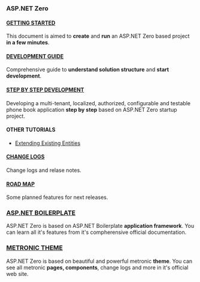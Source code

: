 ### ASP.NET Zero

#### [GETTING STARTED](Getting-Started.md)

This document is aimed to **create** and **run** an ASP.NET Zero based
project **in a few minutes**.

#### [DEVELOPMENT GUIDE](Development-Guide.md)

Comprehensive guide to **understand solution structure** and **start development**.

#### [STEP BY STEP DEVELOPMENT](Developing-Step-By-Step.md)

Developing a multi-tenant, localized, authorized, configurable and
testable phone book application **step by step** based on ASP.NET Zero
startup project.

#### OTHER TUTORIALS

-   [Extending Existing Entities](Extending-Existing-Entities.md)

#### [CHANGE LOGS](Change-Logs.md)

Change logs and relase notes.

#### [ROAD MAP](Road-Map.md)

Some planned features for next releases.

### [ASP.NET BOILERPLATE](https://aspnetboilerplate.com/Pages/Documents)

ASP.NET Zero is based on ASP.NET Boilerplate **application framework**.
You can learn all it's features from it's compherensive official
documentation.

### [METRONIC THEME](http://www.keenthemes.com/preview/metronic/)

ASP.NET Zero is based on beautiful and powerful metronic **theme**. You
can see all metronic **pages, components**, change logs and more in it's
official web site.
